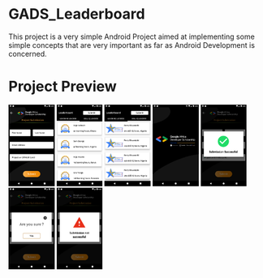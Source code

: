 # GADS_Leaderboard
This project is a very simple Android Project aimed at implementing some simple concepts that are very important as far as Android Development is concerned.

# Project Preview
<img width="18%" src="app/src/main/res/screenshots/Screenshot_1599411603.png"/>
<img width="18%" src="app/src/main/res/screenshots/Screenshot_1599411612.png"/>
<img width="18%" src="app/src/main/res/screenshots/Screenshot_1599411616.png"/>
<img width="18%" src="app/src/main/res/screenshots/Screenshot_1599411630.png"/>
<img width="18%" src="app/src/main/res/screenshots/Screenshot_1599412809.png"/>
<img width="18%" src="app/src/main/res/screenshots/Screenshot_1599412825.png"/>
<img width="18%" src="app/src/main/res/screenshots/Screenshot_1599412835.png"/>

